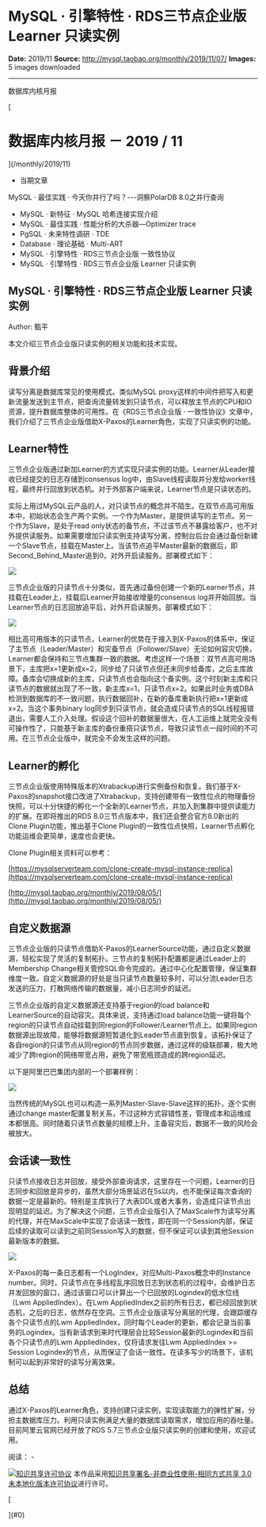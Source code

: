# MySQL · 引擎特性 · RDS三节点企业版 Learner 只读实例

**Date:** 2019/11
**Source:** http://mysql.taobao.org/monthly/2019/11/07/
**Images:** 5 images downloaded

---

数据库内核月报

 [
 # 数据库内核月报 － 2019 / 11
 ](/monthly/2019/11)

 * 当期文章

 MySQL · 最佳实践 · 今天你并行了吗？---洞察PolarDB 8.0之并行查询
* MySQL · 新特征 · MySQL 哈希连接实现介绍
* MySQL · 最佳实践 · 性能分析的大杀器—Optimizer trace
* PgSQL · 未来特性调研 · TDE
* Database · 理论基础 · Multi-ART
* MySQL · 引擎特性 · RDS三节点企业版 一致性协议
* MySQL · 引擎特性 · RDS三节点企业版 Learner 只读实例

 ## MySQL · 引擎特性 · RDS三节点企业版 Learner 只读实例 
 Author: 甄平 

 本文介绍三节点企业版只读实例的相关功能和技术实现。

## 背景介绍

读写分离是数据库常见的使用模式。类似MySQL proxy这样的中间件把写入和更新流量发送到主节点，把查询流量转发到只读节点，可以释放主节点的CPU和IO资源，提升数据库整体的可用性。在《RDS三节点企业版 · 一致性协议》文章中，我们介绍了三节点企业版借助X-Paxos的Learner角色，实现了只读实例的功能。

## Learner特性

三节点企业版通过新加Learner的方式实现只读实例的功能。Learner从Leader接收已经提交的日志存储到consensus log中，由Slave线程读取并分发给worker线程，最终并行回放到状态机。对于外部客户端来说，Learner节点是只读状态的。

实际上用过MySQL云产品的人，对只读节点的概念并不陌生。在双节点高可用版本中，初始状态会生产两个实例。一个作为Master，是提供读写的主节点。另一个作为Slave，是处于read only状态的备节点，不过该节点不暴露给客户，也不对外提供读服务。如果需要增加只读实例支持读写分离，控制台后台会通过备份新建一个Slave节点，挂载在Master上。当该节点追平Master最新的数据后，即Second_Behind_Master追到0，对外开启读服务。部署模式如下：

![](.img/b89c9dcac84d_2019-11-zhenpin-2node2.png)

三节点企业版的只读节点十分类似，首先通过备份创建一个新的Learner节点，并挂载在Leader上，挂载后Learner开始接收增量的consensus log并开始回放。当Learner节点的日志回放追平后，对外开启读服务。部署模式如下：

![](.img/f83554290f57_2019-11-zhenpin-3node2.png)

相比高可用版本的只读节点，Learner的优势在于接入到X-Paxos的体系中，保证了主节点（Leader/Master）和灾备节点（Follower/Slave）无论如何容灾切换，Learner都会保持和三节点集群一致的数据。考虑这样一个场景：双节点高可用场景下，主库把x=1更新成x=2，同步给了只读节点但还未同步给备库，之后主库故障。备库会切换成新的主库，只读节点也会指向这个备实例。这个时刻新主库和只读节点的数据就出现了不一致，新主库x=1，只读节点x=2。如果此时业务或DBA检测到数据库的不一致问题，执行数据回补，在新的备库重新执行把x=1更新成x=2。当这个事务binary log同步到只读节点，就会造成只读节点的SQL线程报错退出，需要人工介入处理。假设这个回补的数据量很大，在人工运维上就完全没有可操作性了，只能基于新主库的备份重搭只读节点，导致只读节点一段时间的不可用。在三节点企业版中，就完全不会发生这样的问题。

## Learner的孵化

三节点企业版使用特殊版本的Xtrabackup进行实例备份和恢复。我们基于X-Paxos的snapshot接口改进了Xtrabackup，支持创建带有一致性位点的物理备份快照，可以十分快捷的孵化一个全新的Learner节点，并加入到集群中提供读能力的扩展。在即将推出的RDS 8.0三节点版本中，我们还会整合官方8.0新出的Clone Plugin功能，推出基于Clone Plugin的一致性位点快照，Learner节点孵化功能运维会更简单，速度也会更快。

Clone Plugin相关资料可以参考：

[https://mysqlserverteam.com/clone-create-mysql-instance-replica](https://mysqlserverteam.com/clone-create-mysql-instance-replica)

[http://mysql.taobao.org/monthly/2019/08/05/](http://mysql.taobao.org/monthly/2019/08/05/)

## 自定义数据源

三节点企业版的只读节点借助X-Paxos的LearnerSource功能，通过自定义数据源，轻松实现了灵活的复制拓扑。三节点的复制拓扑配置都是通过Leader上的Membership Change相关管控SQL命令完成的。通过中心化配置管理，保证集群维度一致。自定义数据源的好处是当只读节点数量较多时，可以分流Leader日志发送的压力，打散网络传输的数据量，减小日志同步的延迟。

三节点企业版的自定义数据源还支持基于region的load balance和LearnerSource的自动容灾。具体来说，支持通过load balance功能一键将每个region的只读节点自动挂载到同region的Follower/Learner节点上。如果同region数据源出现故障，能够将数据源短暂退化到Leader节点直到恢复。该拓扑保证了各自region的只读节点从同region的节点同步数据，通过这样的级联部署，极大地减少了跨region的网络带宽占用，避免了带宽瓶颈造成的跨region延迟。

以下是阿里巴巴集团内部的一个部署样例：

![](.img/63ccdec46817_2019-11-zhenpin-unit.png)

当然传统的MySQL也可以构造一系列Master-Slave-Slave这样的拓扑，逐个实例通过change master配置复制关系，不过这种方式容错性差，管理成本和运维成本都很高。同时随着只读节点数量的规模上升，主备容灾后，数据不一致的风险会被放大。

## 会话读一致性

只读节点接收日志并回放，接受外部查询请求，这里存在一个问题，Learner的日志同步和回放是异步的，虽然大部分场景延迟在5s以内，也不能保证每次查询的数据一定是最新的。特别是主库执行了大表DDL或者大事务，会造成只读节点出现明显的延迟。为了解决这个问题，三节点企业版引入了MaxScale作为读写分离的代理，并在MaxScale中实现了会话读一致性，即在同一个Session内部，保证后续的读取可以读到之前同Session写入的数据，但不保证可以读到其他Session最新版本的数据。

![](.img/bf02b12fe8ae_2019-11-zhenpin-proxy.png)

X-Paxos的每一条日志都有一个LogIndex，对应Multi-Paxos概念中的Instance number。同时，只读节点在多线程乱序回放日志到状态机的过程中，会维护日志并发回放的窗口，通过该窗口可以计算出一个已回放的Logindex的低水位线（Lwm AppliedIndex）。在Lwm AppliedIndex之前的所有日志，都已经回放到状态机，之后的日志，依然存在空洞。三节点企业版读写分离层的代理，会跟踪缓存各个只读节点的Lwm AppliedIndex，同时每个Leader的更新，都会记录当前事务的Logindex。当有新请求到来时代理层会比较Session最新的Logindex和当前各个只读节点的Lwm AppliedIndex，仅将请求发往Lwm AppliedIndex >= Session Logindex的节点，从而保证了会话一致性。在读多写少的场景下，该机制可以起到非常好的读写分离效果。

## 总结

通过X-Paxos的Learner角色，支持创建只读实例，实现读取能力的弹性扩展，分担主数据库压力。利用只读实例满足大量的数据库读取需求，增加应用的吞吐量。目前阿里云官网已经开放了RDS 5.7三节点企业版只读实例的创建和使用，欢迎试用。

 阅读： - 

[![知识共享许可协议](.img/8232d49bd3e9_88x31.png)](http://creativecommons.org/licenses/by-nc-sa/3.0/)
本作品采用[知识共享署名-非商业性使用-相同方式共享 3.0 未本地化版本许可协议](http://creativecommons.org/licenses/by-nc-sa/3.0/)进行许可。

 [

 ](#0)